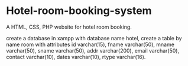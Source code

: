 # Hotel-room-booking-system
A HTML, CSS, PHP website for hotel room booking.

create a database in xampp with database name hotel, 
create a table by name room with attributes 
id varchar(15),
fname varchar(50),
mname varchar(50),
sname varchar(50),
addr varchar(200),
email varchar(50),
contact varchar(10),
dates varchar(10),
rtype varchar(16).

